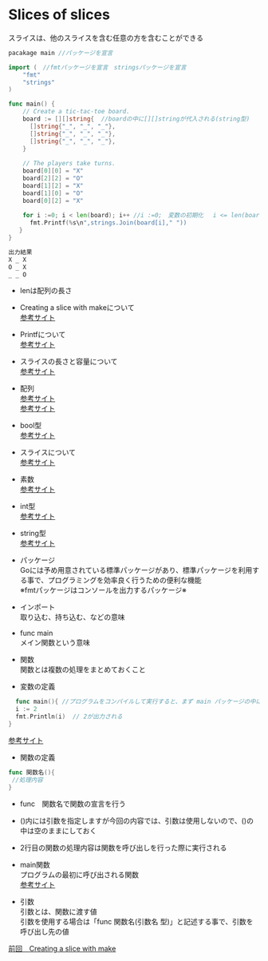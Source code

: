 # Slices of slices


スライスは、他のスライスを含む任意の方を含むことができる<br>

```go
pacakage main //パッケージを宣言

import (　//fmtパッケージを宣言　stringsパッケージを宣言
    "fmt"
    "strings"
)

func main() {
    // Create a tic-tac-toe board.
    board := [][]string{  //boardの中に[][]stringが代入される(string型)
      []string{"_", "_", "_"},　
      []string{"_", "_", "_"},
      []string{"_", "_", "_"},
    }
    
    // The players take turns.
    board[0][0] = "X"
    board[2][2] = "O"
    board[1][2] = "X"
    board[1][0] = "O"
    board[0][2] = "X"
    
    for i :=0; i < len(board); i++ //i :=0;　変数の初期化　 i <= len(board); i++ 変数の更新
      fmt.Printf(%s\n",strings.Join(board[i]," "))
   }
}

出力結果
X _ X
O _ X
_ _ O

```

- lenは配列の長さ<br>

- Creating a slice with makeについて<br>
<a href="https://zenn.dev/tomi/articles/2020-09-29-go-4">参考サイト</a><br>


- Printfについて<br>
<a href="https://golang.keicode.com/basics/go-print-basics.php#2">参考サイト</a><br>

- スライスの長さと容量について<br>
<a href="https://y-hiroyuki.xyz/go/slice/len-cap">参考サイト</a><br>

- 配列<br>
<a href="https://web-camp.io/magazine/archives/62260">参考サイト</a><br>
<a href="https://wa3.i-3-i.info/word11924.html">参考サイト</a><br>

- bool型<br>
<a href="https://golang.keicode.com/basics/go-data-types.php#3">参考サイト</a><br>

- スライスについて<br>
<a href="https://golang.keicode.com/basics/go-slice.php#1">参考サイト</a><br>

- 素数<br>
<a href="https://ja.wikipedia.org/wiki/%E7%B4%A0%E6%95%B0">参考サイト</a><br>

- int型<br>
<a href="https://wa3.i-3-i.info/word14966.html">参考サイト</a><br>

- string型<br>
<a href="https://wa3.i-3-i.info/word14965.html">参考サイト</a><br>

- パッケージ<br>
 Goには予め用意されている標準パッケージがあり、標準パッケージを利用する事で、プログラミングを効率良く行うための便利な機能<br>
 ※fmtパッケージはコンソールを出力するパッケージ※<br>
  
- インポート　<br>
取り込む、持ち込む、などの意味<br>

- func main<br>
 メイン関数という意味<br>
    
- 関数<br>
関数とは複数の処理をまとめておくこと<br>
- 変数の定義
```go
  func main(){ //プログラムをコンパイルして実行すると、まず main パッケージの中にある main()関数が実行される
  i := 2
  fmt.Println(i)  // 2が出力される
}
```
<a href="https://y-hiroyuki.xyz/go/variable/what-is-variable">参考サイト</a>

- 関数の定義
```go
func 関数名(){
 //処理内容
}
```

- func　関数名で関数の宣言を行う<br>
- ()内には引数を指定しますが今回の内容では、引数は使用しないので、()の中は空のままにしておく<br>
- 2行目の関数の処理内容は関数を呼び出しを行った際に実行される<br>

- main関数<br>
プログラムの最初に呼び出される関数<br>
<a href="https://zenn.dev/kubo_programmer/articles/990891ff3a43c5">参考サイト</a>

- 引数<br>
引数とは、関数に渡す値<br>
引数を使用する場合は「func 関数名(引数名 型)」と記述する事で、引数を呼び出し先の値<br>

<a href="https://github.com/morimotoyuuki111/Go3/blob/main/Creating%20a%20slice%20with%20make.md">前回　Creating a slice with make</a>

